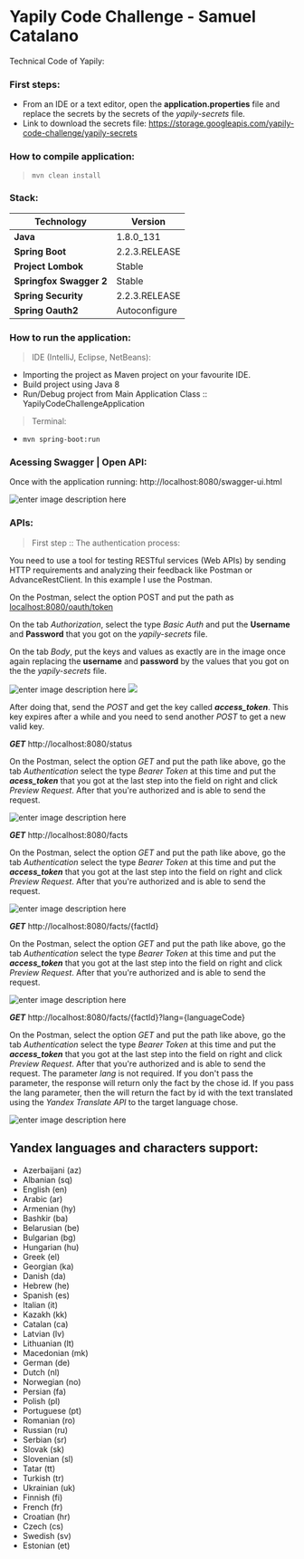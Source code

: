 # Yapily Code Challenge - Samuel Catalano
Technical Code of Yapily:

### First steps:
- From an IDE or a text editor, open the **application.properties** file and replace the secrets by the secrets of the *yapily-secrets* file.
- Link to download the secrets file: https://storage.googleapis.com/yapily-code-challenge/yapily-secrets

### How to compile application:
> `mvn clean install`

### Stack:
| Technology | Version |
|--|--|
| **Java** | 1.8.0_131 |
| **Spring Boot** | 2.2.3.RELEASE |
| **Project Lombok** | Stable |
| **Springfox Swagger 2** | Stable |
| **Spring Security** | 2.2.3.RELEASE |
| **Spring Oauth2** | Autoconfigure

### How to run the application:
> IDE (IntelliJ, Eclipse, NetBeans):
- Importing the project as Maven project on your favourite IDE.
- Build project using Java 8
- Run/Debug project from Main Application Class :: YapilyCodeChallengeApplication

> Terminal:
- `mvn spring-boot:run`

### Acessing Swagger | Open API:
Once with the application running:
http://localhost:8080/swagger-ui.html

![enter image description here](https://i.imgur.com/hZEH9kt.png)

### APIs:
> First step :: The authentication process:

You need to use a tool for testing RESTful services (Web APIs) by sending HTTP requirements and analyzing their feedback like Postman or AdvanceRestClient. In this example I use the Postman.

On the Postman, select the option POST and put the path as [localhost:8080/oauth/token](localhost:8080/oauth/token)

On the tab *Authorization*, select the type *Basic Auth* and put the **Username** and **Password** that you got on the _yapily-secrets_ file.

On the tab *Body*, put the keys and values as exactly are in the image once again replacing the **username** and **password** by the values that you got on the the _yapily-secrets_ file.

![enter image description here](https://i.imgur.com/VQtyFtS.png)
![](https://i.imgur.com/4oNqXdr.png)

After doing that, send the *POST* and get the key called ***access_token***. This key expires after a while and you need to send another *POST* to get a new valid key.

***GET*** http://localhost:8080/status

On the Postman, select the option *GET* and put the path like above, go the tab *Authentication* select the type *Bearer Token* at this time and put the ***acess_token*** that you got at the last step into the field on right and click *Preview Request*. After that you're authorized and is able to send the request.

![enter image description here](https://i.imgur.com/wbMMvKK.png)

***GET*** http://localhost:8080/facts

On the Postman, select the option *GET* and put the path like above, go the tab *Authentication* select the type *Bearer Token* at this time and put the ***access_token*** that you got at the last step into the field on right and click *Preview Request*. After that you're authorized and is able to send the request.

![enter image description here](https://i.imgur.com/PUixOAh.png)

***GET*** http://localhost:8080/facts/{factId}

On the Postman, select the option *GET* and put the path like above, go the tab *Authentication* select the type *Bearer Token* at this time and put the ***access_token*** that you got at the last step into the field on right and click *Preview Request*. After that you're authorized and is able to send the request.

![enter image description here](https://i.imgur.com/fShZwbG.png)

***GET*** http://localhost:8080/facts/{factId}?lang={languageCode}

On the Postman, select the option *GET* and put the path like above, go the tab *Authentication* select the type *Bearer Token* at this time and put the ***access_token*** that you got at the last step into the field on right and click *Preview Request*. After that you're authorized and is able to send the request. The parameter *lang* is not required. If you don't pass the parameter, the response will return only the fact by the chose id. If you pass the lang parameter, then the will return the fact by id with the text translated using the *Yandex Translate API* to the target language chose.

![enter image description here](https://i.imgur.com/fA2zz07.png)

## Yandex languages and characters support:

-   Azerbaijani (az)
-   Albanian (sq)
-   English (en)
-   Arabic (ar)
-   Armenian (hy)
-   Bashkir (ba)
-   Belarusian (be)
-   Bulgarian (bg)
-   Hungarian (hu)
-   Greek (el)
-   Georgian (ka)
-   Danish (da)
-   Hebrew (he)
-   Spanish (es)
-   Italian (it)
-   Kazakh (kk)
-   Catalan (ca)
-   Latvian (lv)    
-   Lithuanian (lt)
-   Macedonian (mk)
-   German (de)
-   Dutch (nl)
-   Norwegian (no)
-   Persian (fa)
-   Polish (pl)
-   Portuguese (pt)
-   Romanian (ro)
-   Russian (ru)
-   Serbian (sr)
-   Slovak (sk)
-   Slovenian (sl)
-   Tatar (tt)
-   Turkish (tr)
-   Ukrainian (uk)
-   Finnish (fi)
-   French (fr)
-   Croatian (hr)
-   Czech (cs)
-   Swedish (sv)
-   Estonian (et)
